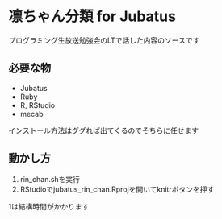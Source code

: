 凛ちゃん分類 for Jubatus
========================

プログラミング生放送勉強会のLTで話した内容のソースです

必要な物
--------

* Jubatus
* Ruby
* R, RStudio
* mecab

インストール方法はググれば出てくるのでそちらに任せます

動かし方
--------

1. rin_chan.shを実行
2. RStudioでjubatus_rin_chan.Rprojを開いてknitrボタンを押す

1は結構時間がかかります
